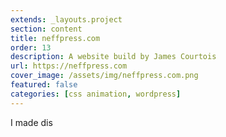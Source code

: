 ```yaml
---
extends: _layouts.project
section: content
title: neffpress.com
order: 13
description: A website build by James Courtois
url: https://neffpress.com
cover_image: /assets/img/neffpress.com.png
featured: false
categories: [css animation, wordpress]
---
```


I made dis

